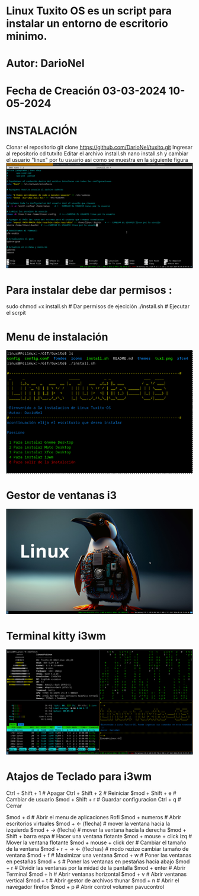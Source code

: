 # Linux Tuxito OS es un script para instalar un entorno de escritorio minimo.

# Autor: DarioNel

# Fecha de Creación 03-03-2024 10-05-2024
# INSTALACIÓN
Clonar el repositorio   git clone https://github.com/DarioNel/tuxito.git
Ingresar al repositorio cd tutxito
Editar el archivo install.sh nano install.sh y cambiar el usuario 
"linux" por tu usuario asi como se muestra en la siguiente figura
![alt text](cambiar-user.png)
# Para instalar debe dar permisos :
sudo chmod +x install.sh     # Dar permisos de ejecición
./install.sh                 # Ejecutar el scrpit

# Menu de instalación
![alt text](menu-instalacion.png)
# Gestor de ventanas i3
![alt text](i3wm.png)
# Terminal kitty i3wm
![alt text](i3wmt.png)
# Atajos de Teclado para i3wm
Ctrl + Shift + 1              # Apagar 
Ctrl + Shift + 2              # Reiniciar
$mod + Shift + e              # Cambiar de usuario
$mod + Shift + r              # Guardar configuracion
Ctrl + q                      # Cerrar

$mod + d                      # Abrir el menu de aplicaciones Rofi
$mod + numeros                # Abrir escritorios virtuales
$mod + <-    (flecha)         # mover la ventana hacia la izquierda
$mod + ->    (flecha)         # mover la ventana hacia la derecha
$mod + Shift + barra espa     # Hacer una ventana flotante
$mod + mouse + click izq      # Mover la ventana flotante
$mod + mouse + click der      # Cambiar el tamaño de la ventana
$mod + r + -> <- (flechas)    # modo rezize cambiar tamaño de ventana
$mod + f                      # Maximizar una ventana 
$mod + w                      # Poner las ventanas en pestañas
$mod + s                      # Poner las ventanas en pestañas hacia abajo
$mod + r                      # Dividir las ventanas por la midad de la pantalla
$mod + enter                  # Abrir Terminal
$mod + h                      # Abrir ventanas horizontal
$mod + v                      # Abrir ventanas vertical
$mod + t                      # Abrir gestor de archivos thunar
$mod + n                      # Abrir el navegador firefox
$mod + p                      # Abrir control volumen pavucontrol
